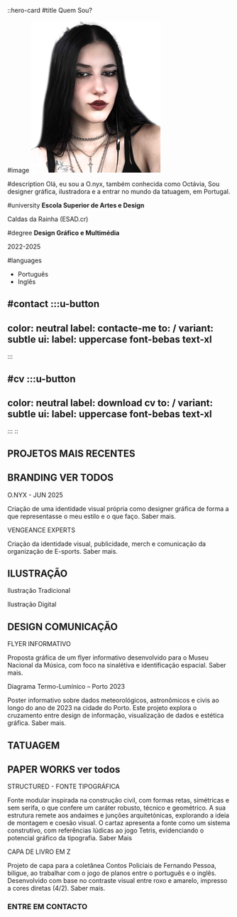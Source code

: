 ::hero-card
#title
Quem Sou?

#image
![Fotinha](/fotinha.png)

#description
Olá, eu sou a O.nyx, também conhecida como Octávia, Sou designer gráfica, ilustradora e a entrar no mundo da tatuagem, em Portugal.

#university
**Escola Superior de Artes e Design**

Caldas da Rainha (ESAD.cr)

#degree
**Design Gráfico e Multimédia**

2022-2025

#languages

- Português
- Inglês

#contact
  :::u-button
  ---
  color: neutral
  label: contacte-me
  to: /
  variant: subtle
  ui:
    label: uppercase font-bebas text-xl
  ---
  :::

#cv
  :::u-button
  ---
  color: neutral
  label: download cv
  to: /
  variant: subtle
  ui:
    label: uppercase font-bebas text-xl
  ---
  :::
::

## PROJETOS MAIS RECENTES

## BRANDING VER TODOS

O.NYX - JUN 2025

Criação de uma identidade visual própria como designer gráfica de forma a que representasse o meu estilo e o que faço. Saber mais.

VENGEANCE EXPERTS

Criação da identidade visual, publicidade, merch e comunicação da organização de E-sports. Saber mais.

## ILUSTRAÇÃO

Ilustração Tradicional

Ilustração Digital

## DESIGN COMUNICAÇÃO

FLYER INFORMATIVO

Proposta gráfica de um flyer informativo desenvolvido para o Museu Nacional da Música, com foco na sinalétiva e identificação espacial. Saber mais.

Diagrama Termo-Lumínico – Porto 2023

Poster informativo sobre dados meteorológicos, astronômicos e civis ao longo do ano de 2023 na cidade do Porto.
Este projeto explora o cruzamento entre design de informação, visualização de dados e estética gráfica. Saber mais.

## TATUAGEM

## PAPER WORKS ver todos

STRUCTURED - FONTE TIPOGRÁFICA

Fonte modular inspirada na construção civil, com formas retas, simétricas e sem serifa, o que confere um caráter robusto, técnico e geométrico. A sua estrutura remete aos andaimes e junções arquitetónicas, explorando a ideia de montagem e coesão visual. O cartaz apresenta a fonte como um sistema construtivo, com referências lúdicas ao jogo Tetris, evidenciando o potencial gráfico da tipografia. Saber Mais

CAPA DE LIVRO EM Z

Projeto de capa para a coletânea Contos Policiais de Fernando Pessoa, biligue, ao trabalhar com o jogo de planos entre o português e o inglês. Desenvolvido com base no contraste visual entre roxo e amarelo, impresso a cores diretas (4/2). Saber mais.

### ENTRE EM CONTACTO
